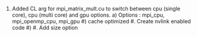1. Added CL arg for mpi_matrix_mult.cu to switch between cpu (single core),
   cpu (multi core) and gpu options.
    a) Options : mpi_cpu, mpi_openmp_cpu, mpi_gpu
    #) cache optimized
#. Create nvlink enabled code
    #) 
#. Add size option
